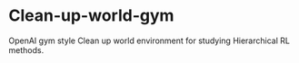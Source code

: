 # Clean-up-world-gym
OpenAI gym style Clean up world environment for studying Hierarchical RL methods.
